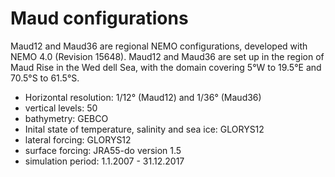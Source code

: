 # Maud configurations

Maud12 and Maud36 are regional NEMO configurations, developed with NEMO 4.0 (Revision 15648). Maud12 and Maud36 are set up in the region of Maud Rise in the Wed
dell Sea, with the domain covering 5°W to 19.5°E and 70.5°S to 61.5°S.

- Horizontal resolution: 1/12° (Maud12) and 1/36° (Maud36)
- vertical levels: 50
- bathymetry: GEBCO
- Inital state of temperature, salinity and sea ice: GLORYS12
- lateral forcing: GLORYS12
- surface forcing: JRA55-do version 1.5
- simulation period: 1.1.2007 - 31.12.2017
